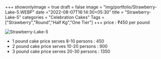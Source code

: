 +++
showonlyimage = true
draft = false
image = "img/portfolio/Strawberry-Lake-5.WEBP"
date ="2022-08-07T16:14:30+05:30"
title = "Strawberry-Lake-5"
categories = "Celebration Cakes"
Tags = ["Strawberry","Round","Half Kg","One Tier"]
+++
price : ₹450 per pound
<!--more-->
![Strawberry-Lake-5](/img/portfolio/Strawberry-Lake-5.WEBP)
* 1 pound cake price serves 8-10 persons : 450
* 2 pound cake price serves 10-20 persons : 900
* 3 pound cake price serves 20-30 persons : 1350
